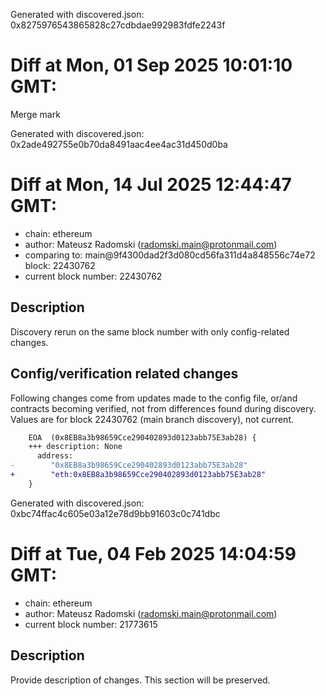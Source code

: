 Generated with discovered.json: 0x8275976543865828c27cdbdae992983fdfe2243f

# Diff at Mon, 01 Sep 2025 10:01:10 GMT:

Merge mark

Generated with discovered.json: 0x2ade492755e0b70da8491aac4ee4ac31d450d0ba

# Diff at Mon, 14 Jul 2025 12:44:47 GMT:

- chain: ethereum
- author: Mateusz Radomski (<radomski.main@protonmail.com>)
- comparing to: main@9f4300dad2f3d080cd56fa311d4a848556c74e72 block: 22430762
- current block number: 22430762

## Description

Discovery rerun on the same block number with only config-related changes.

## Config/verification related changes

Following changes come from updates made to the config file,
or/and contracts becoming verified, not from differences found during
discovery. Values are for block 22430762 (main branch discovery), not current.

```diff
    EOA  (0x8EB8a3b98659Cce290402893d0123abb75E3ab28) {
    +++ description: None
      address:
-        "0x8EB8a3b98659Cce290402893d0123abb75E3ab28"
+        "eth:0x8EB8a3b98659Cce290402893d0123abb75E3ab28"
    }
```

Generated with discovered.json: 0xbc74ffac4c605e03a12e78d9bb91603c0c741dbc

# Diff at Tue, 04 Feb 2025 14:04:59 GMT:

- chain: ethereum
- author: Mateusz Radomski (<radomski.main@protonmail.com>)
- current block number: 21773615

## Description

Provide description of changes. This section will be preserved.

